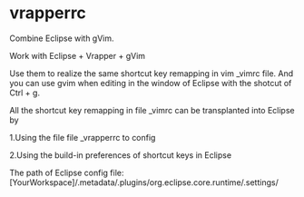# vrapperrc
Combine Eclipse with gVim.

Work with Eclipse + Vrapper + gVim

Use them to realize the same shortcut key remapping in vim _vimrc file.
And you can use gvim when editing in the window of Eclipse with the shotcut of Ctrl + g.

All the shortcut key remapping in file _vimrc can be transplanted into Eclipse by 

1.Using the file  file _vrapperrc to config

2.Using the build-in preferences of shortcut keys in Eclipse


The path of Eclipse config file:
[YourWorkspace]/.metadata/.plugins/org.eclipse.core.runtime/.settings/




